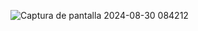 ![Captura de pantalla 2024-08-30 084212](https://github.com/user-attachments/assets/3fdd9416-df44-4d06-b2b9-e1f4475b3259)

